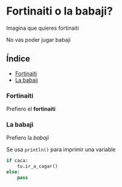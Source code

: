 # Fortinaiti o la babaji?
Imagina que quieres fortinaiti

No vas poder jugar babaji

## Índice

- [Fortinaiti](#fortinaiti)
- [La babaji](#la-babaji)

### Fortinaiti

Prefiero el **fortinaiti**

### La babaji

Prefiero la _babaji_

Se usa `println()` para imprimir una variable

```python
if caca:
    tu.ir_a_cagar()
else:
    pass
```
